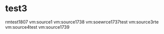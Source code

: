 # test3

rmtest1807
vm:source1
vm:source1738
vm:soewrce1737test
vm:source3rte
vm:source4test
vm:source1739



